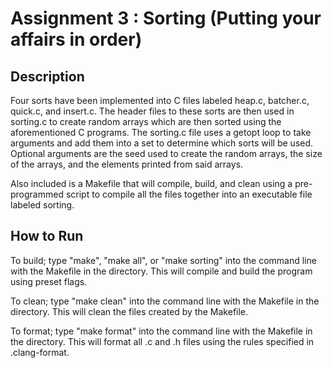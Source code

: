 # Assignment 3 : Sorting (Putting your affairs in order)

##  Description
Four sorts have been implemented into C files labeled heap.c, batcher.c, quick.c, and insert.c. The header files to these sorts are then used in sorting.c to create random arrays which are then sorted using the aforementioned C programs. The sorting.c file uses a getopt loop to take arguments and add them into a set to determine which sorts will be used. Optional arguments are the seed used to create the random arrays, the size of the arrays, and the elements printed from said arrays.

Also included is a Makefile that will compile, build, and clean using a pre-programmed script to compile all the files together into an executable file labeled sorting.

## How to Run

To build; type "make", "make all", or "make sorting" into the command line with the Makefile in the directory. This will compile and build the program using preset flags.

To clean; type "make clean" into the command line with the Makefile in the directory. This will clean the files created by the Makefile.

To format; type "make format" into the command line with the Makefile in the directory. This will format all .c and .h files using the rules specified in .clang-format.

##
